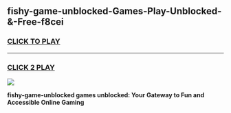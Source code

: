 
## fishy-game-unblocked-Games-Play-Unblocked-&-Free-f8cei
<h3>
<a href="https://premium76.site?title=fishy-game-unblocked&ref=24A">CLICK TO PLAY</a></h3>
<hr>

<h3>
<a href="https://premium76.site?title=fishy-game-unblocked&ref=24A">CLICK 2 PLAY</a>
  
</h3>

<a href="https://premium76.site?title=fishy-game-unblocked&ref=24A"><img src="https://clearcache.store/games.png"></a>


**fishy-game-unblocked games unblocked: Your Gateway to Fun and Accessible Online Gaming**

